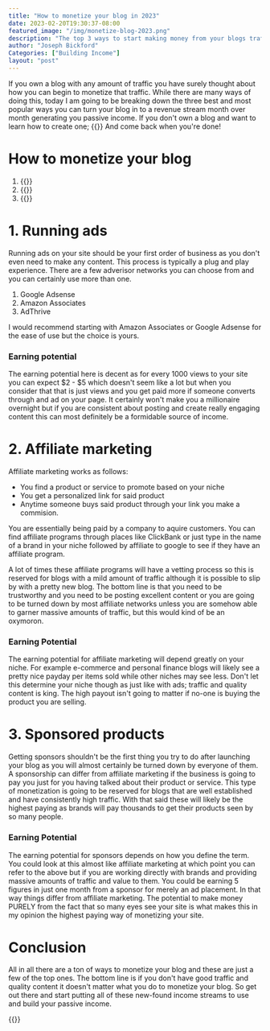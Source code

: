 ```yaml
---
title: "How to monetize your blog in 2023"
date: 2023-02-20T19:30:37-08:00
featured_image: "/img/monetize-blog-2023.png"
description: "The top 3 ways to start making money from your blogs traffic in 2023."
author: "Joseph Bickford"
Categories: ["Building Income"]
layout: "post"
---
```


If you own a blog with any amount of traffic you have surely thought about how you can begin to monetize that traffic. While there are many ways of doing this, today I am going to be breaking down the three best and most popular ways you can turn your blog in to a revenue stream month over month generating you passive income. If you don't own a blog and want to learn how to create one; {{<link href="https://thedeveloperpost.com/posts/build-a-blog/" name="Read This!" target="_blank">}} And come back when you're done!

# How to monetize your blog

1. {{<link href="#1-running-ads" name="Running ads">}}
2. {{<link href="#2-affiliate-marketing" name="Affiliate marketing">}}
3. {{<link href="#3-sponsored-products" name="Sponsorships">}}

# 1. Running ads

Running ads on your site should be your first order of business as you don't even need to make any content. This process is typically a plug and play experience. There are a few adverisor networks you can choose from and you can certainly use more than one.

1. Google Adsense
2. Amazon Associates
3. AdThrive

I would recommend starting with Amazon Associates or Google Adsense for the ease of use but the choice is yours.

### Earning potential

The earning potential here is decent as for every 1000 views to your site you can expect $2 - $5 which doesn't seem like a lot but when you consider that that is just views and you get paid more if someone converts through and ad on your page. It certainly won't make you a millionaire overnight but if you are consistent about posting and create really engaging content this can most definitely be a formidable source of income.

# 2. Affiliate marketing

Affiliate marketing works as follows:

- You find a product or service to promote based on your niche
- You get a personalized link for said product
- Anytime someone buys said product through your link you make a commision.

You are essentially being paid by a company to aquire customers. You can find affiliate programs through places like ClickBank or just type in the name of a brand in your niche followed by affiliate to google to see if they have an affiliate program.

A lot of times these affiliate programs will have a vetting process so this is reserved for blogs with a mild amount of traffic although it is possible to slip by with a pretty new blog. The bottom line is that you need to be trustworthy and you need to be posting excellent content or you are going to be turned down by most affiliate networks unless you are somehow able to garner massive amounts of traffic, but this would kind of be an oxymoron.

### Earning Potential

The earning potential for affiliate marketing will depend greatly on your niche. For example e-commerce and personal finance blogs will likely see a pretty nice payday per items sold while other niches may see less. Don't let this determine your niche though as just like with ads; traffic and quality content is king. The high payout isn't going to matter if no-one is buying the product you are selling.

# 3. Sponsored products

Getting sponsors shouldn't be the first thing you try to do after launching your blog as you will almost certainly be turned down by everyone of them. A sponsorship can differ from affiliate marketing if the business is going to pay you just for you having talked about their product or service. This type of monetization is going to be reserved for blogs that are well established and have consistently high traffic. With that said these will likely be the highest paying as brands will pay thousands to get their products seen by so many people.

### Earning Potential

The earning potential for sponsors depends on how you define the term. You could look at this almost like affiliate marketing at which point you can refer to the above but if you are working directly with brands and providing massive amounts of traffic and value to them. You could be earning 5 figures in just one month from a sponsor for merely an ad placement. In that way things differ from affiliate marketing. The potential to make money PURELY from the fact that so many eyes see your site is what makes this in my opinion the highest paying way of monetizing your site.

# Conclusion

All in all there are a ton of ways to monetize your blog and these are just a few of the top ones. The bottom line is if you don't have good traffic and quality content it doesn't matter what you do to monetize your blog. So get out there and start putting all of these new-found income streams to use and build your passive income.

{{<cta title="Get up to 75% off your Hostinger plan right now when you click here!" cta="Sign Up" href="https://hostinger.com?REFERRALCODE=1JOSEPH40">}}
